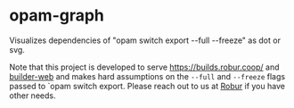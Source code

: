 # opam-graph

Visualizes dependencies of "opam switch export --full --freeze" as dot or svg.

Note that this project is developed to serve https://builds.robur.coop/ and [builder-web](https://git.robur.coop/robur/builder-web/) and makes hard assumptions on the `--full` and `--freeze` flags passed to `opam switch export.
Please reach out to us at [Robur](https://robur.coop/Contact) if you have other needs.
